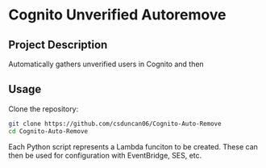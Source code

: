 # Cognito Unverified Autoremove

## Project Description

Automatically gathers unverified users in Cognito and then 

## Usage

Clone the repository:

```bash
git clone https://github.com/csduncan06/Cognito-Auto-Remove
cd Cognito-Auto-Remove
```

Each Python script represents a Lambda funciton to be created.
These can then be  used for configuration with EventBridge, SES, etc. 
